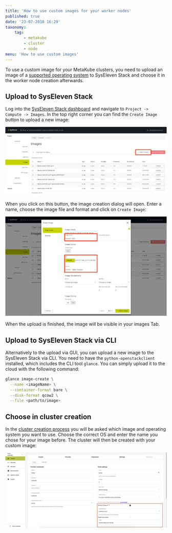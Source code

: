 ```yaml
---
title: 'How to use custom images for your worker nodes'
published: true
date: '23-07-2018 16:29'
taxonomy:
    tag:
        - metakube
        - cluster
        - node
menu: 'How to use custom images'
---
```


To use a custom image for your MetaKube clusters, you need to upload an image of a [supported operating system](../../02.documentation/04.supported-operating-systems/default.en.md) to SysEleven Stack and choose it in the worker node creation afterwards.

## Upload to SysEleven Stack

Log into the [SysEleven Stack dashboard](https://dashboard.cloud.syseleven.net/) and navigate to `Project -> Compute -> Images`. In the top right corner you can find the `Create Image` button to upload a new image:

![Overview of the images tab](image_images-overview.png)

When you click on this button, the image creation dialog will open. Enter a name, choose the image file and format and click on `Create Image`:

![Image creation tab with filled out information](image_images-creation.png)

When the upload is finished, the image will be visible in your images Tab.

## Upload to SysEleven Stack via CLI

Alternatively to the upload via GUI, you can upload a new image to the SysEleven Stack via CLI. You need to have the `python-openstackclient` installed, which includes the CLI tool `glance`. You can simply upload it to the cloud with the following command:

``` bash
glance image-create \
  --name <imageName> \
  --container-format bare \
  --disk-format qcow2 \
  --file <path/to/image>
```

## Choose in cluster creation

In the [cluster creation process](../02.create-a-cluster/default.en.md) you will be asked which image and operating system you want to use. Choose the correct OS and enter the name you chose for your image before. The cluster will then be created with your custom image:

![Cluster creation tab with custom image chosen](image_cluster-creation.png)
